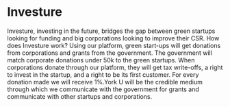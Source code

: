# Investure
Investure, investing in the future, bridges the gap between green startups looking for funding and big corporations looking to improve their CSR. How does Investure work? Using our platform, green start-ups will get donations from corporations and grants from the government. The government will match corporate donations under 50k to the green startups. When corporations donate through our platform, they will get tax write-offs, a right to invest in the startup, and a right to be its first customer. For every donation made we will receive 1%.York U will be the credible medium through which we communicate with the government for grants and communicate with other startups and corporations. 
